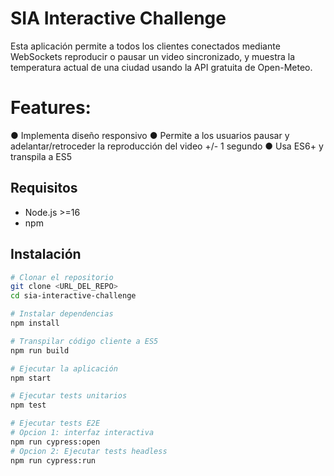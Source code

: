 # SIA Interactive Challenge

Esta aplicación permite a todos los clientes conectados mediante WebSockets reproducir o pausar un video sincronizado, y muestra la temperatura actual de una ciudad usando la API gratuita de Open-Meteo.

# Features:
● Implementa diseño responsivo 
● Permite a los usuarios pausar y adelantar/retroceder la reproducción del video +/- 1 segundo 
● Usa ES6+ y transpila a ES5

## Requisitos
- Node.js >=16
- npm

## Instalación
```bash
# Clonar el repositorio
git clone <URL_DEL_REPO>
cd sia-interactive-challenge

# Instalar dependencias
npm install

# Transpilar código cliente a ES5
npm run build

# Ejecutar la aplicación
npm start

# Ejecutar tests unitarios
npm test

# Ejecutar tests E2E
# Opcion 1: interfaz interactiva
npm run cypress:open
# Opcion 2: Ejecutar tests headless
npm run cypress:run